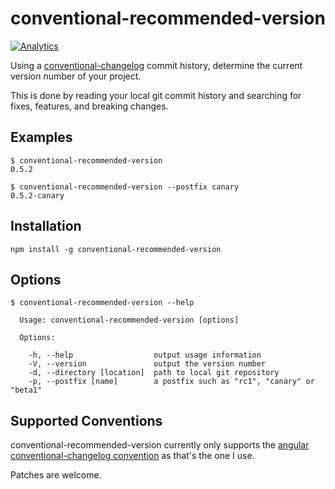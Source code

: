 # conventional-recommended-version

[![Analytics](https://ga-beacon.appspot.com/UA-45466560-5/conventional-recommended-version?flat&useReferer)](https://github.com/igrigorik/ga-beacon)

Using a [conventional-changelog](https://github.com/ajoslin/conventional-changelog) commit history, determine the current version number of your project. 

This is done by reading your local git commit history and searching for fixes, features, and breaking changes.

## Examples

```
$ conventional-recommended-version
0.5.2
```

```
$ conventional-recommended-version --postfix canary
0.5.2-canary
```

## Installation

```
npm install -g conventional-recommended-version
```

## Options

```
$ conventional-recommended-version --help

  Usage: conventional-recommended-version [options]

  Options:

    -h, --help                  output usage information
    -V, --version               output the version number
    -d, --directory [location]  path to local git repository
    -p, --postfix [name]        a postfix such as "rc1", "canary" or "beta1"
```

## Supported Conventions

conventional-recommended-version currently only supports the [angular conventional-changelog convention](https://github.com/ajoslin/conventional-changelog/blob/master/conventions/angular.md) as that's the one I use.

Patches are welcome.
